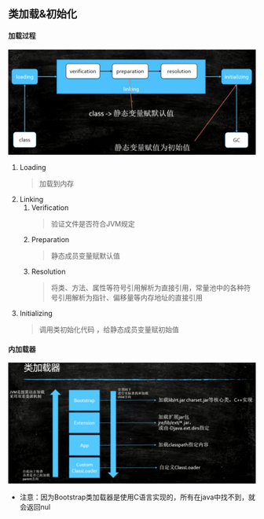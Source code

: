 ## 类加载&初始化

#### 加载过程
![jvm-class文件加载过程.jpg](../resource/jvm/jvm-class文件加载过程.jpg)
1. Loading
    > 加载到内存      
2. Linking  
    1. Verification
        > 验证文件是否符合JVM规定
    2. Preparation
        > 静态成员变量赋默认值
    3. Resolution
        > 将类、方法、属性等符号引用解析为直接引用，常量池中的各种符号引用解析为指针、偏移量等内存地址的直接引用   
3. Initializing
    > 调用类初始化代码 <clinit>，给静态成员变量赋初始值
    
#### 内加载器
![jvm-class类加载器.jpg](../resource/jvm/jvm-class类加载器.jpg)
* 注意：因为Bootstrap类加载器是使用C语言实现的，所有在java中找不到，就会返回nul